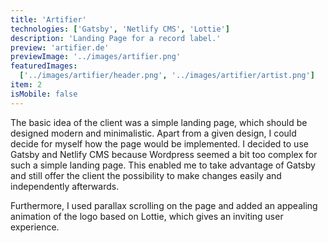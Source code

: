```yaml
---
title: 'Artifier'
technologies: ['Gatsby', 'Netlify CMS', 'Lottie']
description: 'Landing Page for a record label.'
preview: 'artifier.de'
previewImage: '../images/artifier.png'
featuredImages:
  ['../images/artifier/header.png', '../images/artifier/artist.png']
item: 2
isMobile: false
---
```

The basic idea of the client was a simple landing page, which should be designed modern and minimalistic. Apart from a given design, I could decide for myself how the page would be implemented. I decided to use Gatsby and Netlify CMS because Wordpress seemed a bit too complex for such a simple landing page. This enabled me to take advantage of Gatsby and still offer the client the possibility to make changes easily and independently afterwards.

Furthermore, I used parallax scrolling on the page and added an appealing animation of the logo based on Lottie, which gives an inviting user experience.
